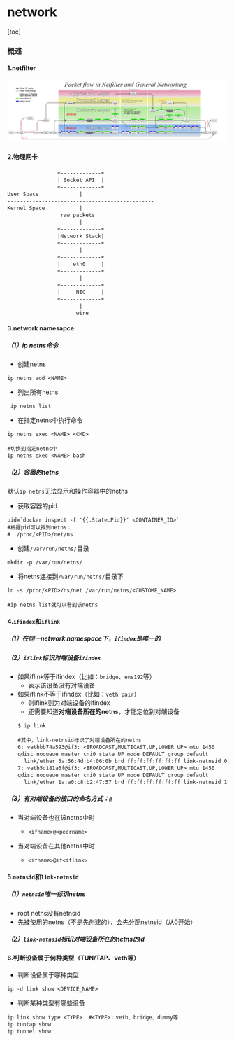 # network

[toc]

### 概述

#### 1.netfilter
![](./imgs/netfilter_01.png)


#### 2.物理网卡
```            
                +-------------+   
                | Socket API  |   
                +-------------+              
User Space             |
-----------------------------------------------
Kernel Space           |
                 raw packets
                       |              
                +-------------+  
                |Network Stack|   
                +-------------+  
                       |                  
                +-------------+   
                |    eth0     |  
                +-------------+  
                       |                  
                +-------------+   
                |     NIC     |  
                +-------------+      
                       |   
                      wire
```


#### 3.network namesapce

##### （1）ip netns命令

* 创建netns
```shell
ip netns add <NAME>
```

* 列出所有netns
```shell
 ip netns list
```

* 在指定netns中执行命令
```shell
ip netns exec <NAME> <CMD>

#切换到指定netns中
ip netns exec <NAME> bash
```

##### （2）容器的netns
默认`ip netns`无法显示和操作容器中的netns
* 获取容器的pid
```shell
pid=`docker inspect -f '{{.State.Pid}}' <CONTAINER_ID>`
#根据pid可以找到netns：
#  /proc/<PID>/net/ns
```

* 创建`/var/run/netns/`目录
```shell
mkdir -p /var/run/netns/
```

* 将netns连接到`/var/run/netns/`目录下
```shell
ln -s /proc/<PID>/ns/net /var/run/netns/<CUSTOME_NAME>

#ip netns list就可以看到该netns
```

#### 4.`ifindex`和`iflink`

##### （1）在同一network namespace下，`ifindex`是唯一的

##### （2）`iflink`标识对端设备`ifindex`
* 如果iflink等于ifindex（比如：`bridge`、`ens192`等）
  * 表示该设备没有对端设备
* 如果iflink不等于ifindex（比如：`veth pair`）
  * 则iflink则为对端设备的ifindex
  * 还需要知道**对端设备所在的netns**，才能定位到对端设备
  ```shell
  $ ip link

  #其中，link-netnsid标识了对端设备所在的netns
  6: vethbb74a593@if3: <BROADCAST,MULTICAST,UP,LOWER_UP> mtu 1450 qdisc noqueue master cni0 state UP mode DEFAULT group default
    link/ether 5a:56:4d:b4:06:0b brd ff:ff:ff:ff:ff:ff link-netnsid 0
  7: veth5d181a6f@if3: <BROADCAST,MULTICAST,UP,LOWER_UP> mtu 1450 qdisc noqueue master cni0 state UP mode DEFAULT group default
    link/ether 1a:a0:c8:b2:47:57 brd ff:ff:ff:ff:ff:ff link-netnsid 1
  ```

##### （3）有对端设备的接口的命名方式：`@`
* 当对端设备也在该netns中时
  * `<ifname>@<peername>`

* 当对端设备在其他netns中时
  * `<ifname>@if<iflink>`

#### 5.`netnsid`和`link-netnsid`

##### （1）`netnsid`唯一标识netns
* root netns没有netnsid
* 先被使用的netns（不是先创建的），会先分配netnsid（从0开始）

##### （2）`link-netnsid`标识对端设备所在的netns的id

#### 6.判断设备属于何种类型（TUN/TAP、veth等）

* 判断设备属于哪种类型
```shell
ip -d link show <DEVICE_NAME>
```

* 判断某种类型有哪些设备
```shell
ip link show type <TYPE>  #<TYPE>：veth、bridge、dummy等
ip tuntap show
ip tunnel show
```

